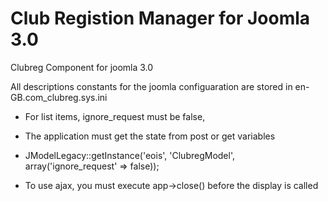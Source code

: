 Club Registion Manager for Joomla 3.0
==============
Clubreg Component for joomla 3.0

All descriptions constants for the joomla configuaration are stored in en-GB.com_clubreg.sys.ini

* For list items, ignore_request must be false,
* The application must get the state from post or get variables
* JModelLegacy::getInstance('eois', 'ClubregModel', array('ignore_request' => false));

* To use ajax, you must execute app->close() before the display is called

